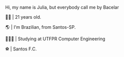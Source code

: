 Hi, my name is Julia, but everybody call me by Bacelar

  👩🏽 | 21 years old.
  
  🌎 | I'm Brazilian, from Santos-SP.
  
  👩🏽‍🎓 | Studying at UTFPR Computer Engineering
  
  ⚽️ | Santos F.C.
  
 
  
 
